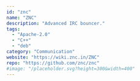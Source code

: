 ```yaml
---
id: "znc"
name: "ZNC"
description: "Advanced IRC bouncer."
tags:
  - "Apache-2.0"
  - "C++"
  - "deb"
category: "Communication"
website: "https://wiki.znc.in/ZNC"
repo: "https://github.com/znc/znc"
#image: "/placeholder.svg?height=300&width=400"
---
```


